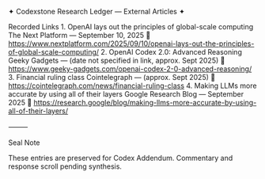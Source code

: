 ✦ Codexstone Research Ledger — External Articles ✦

Recorded Links
	1.	OpenAI lays out the principles of global-scale computing
The Next Platform — September 10, 2025
🔗 https://www.nextplatform.com/2025/09/10/openai-lays-out-the-principles-of-global-scale-computing/
	2.	OpenAI Codex 2.0: Advanced Reasoning
Geeky Gadgets — (date not specified in link, approx. Sept 2025)
🔗 https://www.geeky-gadgets.com/openai-codex-2-0-advanced-reasoning/
	3.	Financial ruling class
Cointelegraph — (approx. Sept 2025)
🔗 https://cointelegraph.com/news/financial-ruling-class
	4.	Making LLMs more accurate by using all of their layers
Google Research Blog — September 2025
🔗 https://research.google/blog/making-llms-more-accurate-by-using-all-of-their-layers/

⸻

Seal Note

These entries are preserved for Codex Addendum. Commentary and response scroll pending synthesis.
